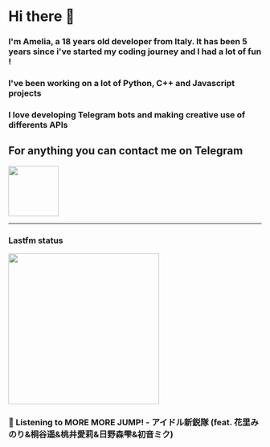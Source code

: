 # Hi there 👋
### I'm Amelia, a 18 years old developer from Italy. It has been 5 years since i've started my coding journey and I had a lot of fun !
### I've been working on a lot of Python, C++ and Javascript projects
### I love developing Telegram bots and making creative use of differents APIs


## For anything you can contact me on Telegram 
[<img src="https://upload.wikimedia.org/wikipedia/commons/thumb/8/83/Telegram_2019_Logo.svg/800px-Telegram_2019_Logo.svg.png" height=100px>](https://t.me/lmpostor_syndrome)

<!-- lastfm status starts -->
<div>
    		      <hr>
    		      <h3>Lastfm status</h3>
	              <img width="300" height="300" src="https://lastfm.freetls.fastly.net/i/u/300x300/df6453babc3a030c030b8eadef96b4c0.png" >
		              <h3> 🎵 Listening to MORE MORE JUMP! - アイドル新鋭隊 (feat. 花里みのり&桐谷遥&桃井愛莉&日野森雫&初音ミク)</h3>
    </div> 
<!-- lastfm status ends -->
